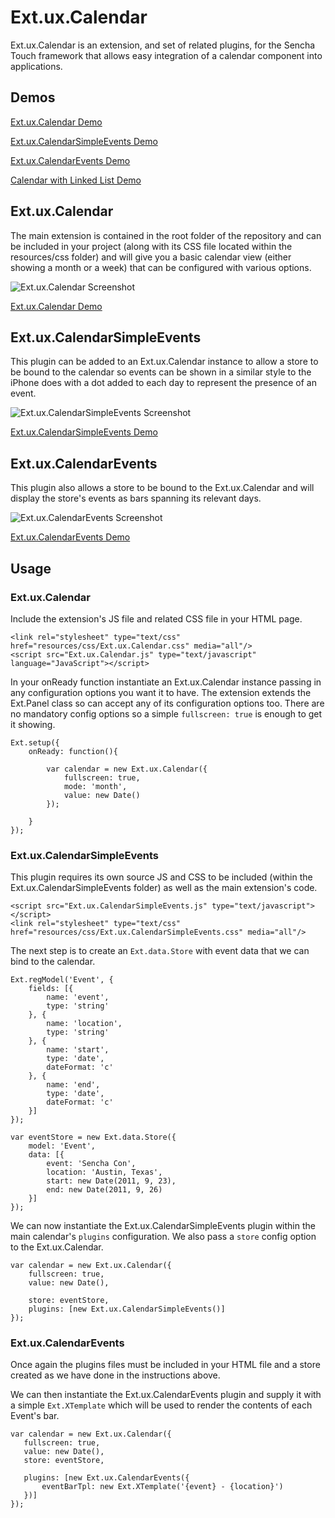 # Ext.ux.Calendar

Ext.ux.Calendar is an extension, and set of related plugins, for the Sencha Touch framework that allows easy integration of a calendar component into 
applications.

## Demos

[Ext.ux.Calendar Demo](http://www.swarmonline.com/wp-content/uploads/Ext.ux.Calendar/examples/Ext.ux.Calendar.html)

[Ext.ux.CalendarSimpleEvents Demo](http://www.swarmonline.com/wp-content/uploads/Ext.ux.Calendar/examples/Ext.ux.CalendarSimpleEvents.html)

[Ext.ux.CalendarEvents Demo](http://www.swarmonline.com/wp-content/uploads/Ext.ux.Calendar/examples/Ext.ux.CalendarEvents.html)

[Calendar with Linked List Demo](http://www.swarmonline.com/wp-content/uploads/Ext.ux.Calendar/examples/simple-events-list.html)

## Ext.ux.Calendar

The main extension is contained in the root folder of the repository and can be included in your project (along with its CSS file located within 
the resources/css folder) and will give you a basic calendar view (either showing a month or a week) that can be configured with various options.

![Ext.ux.Calendar Screenshot](http://www.swarmonline.com/wp-content/uploads/Ext.ux.Calendar/Ext.ux.Calendar-ss.png)

[Ext.ux.Calendar Demo](http://www.swarmonline.com/wp-content/uploads/Ext.ux.Calendar/examples/Ext.ux.Calendar.html)

## Ext.ux.CalendarSimpleEvents

This plugin can be added to an Ext.ux.Calendar instance to allow a store to be bound to the calendar so events can be shown in a similar style to the iPhone
does with a dot added to each day to represent the presence of an event.

![Ext.ux.CalendarSimpleEvents Screenshot](http://www.swarmonline.com/wp-content/uploads/Ext.ux.Calendar/Ext.ux.CalendarSimpleEvents-ss.png)

[Ext.ux.CalendarSimpleEvents Demo](http://www.swarmonline.com/wp-content/uploads/Ext.ux.Calendar/examples/Ext.ux.CalendarSimpleEvents.html)

## Ext.ux.CalendarEvents

This plugin also allows a store to be bound to the Ext.ux.Calendar and will display the store's events as bars spanning its relevant days. 

![Ext.ux.CalendarEvents Screenshot](http://www.swarmonline.com/wp-content/uploads/Ext.ux.Calendar/Ext.ux.CalendarEvents-ss.png)

[Ext.ux.CalendarEvents Demo](http://www.swarmonline.com/wp-content/uploads/Ext.ux.Calendar/examples/Ext.ux.CalendarEvents.html)

## Usage

### Ext.ux.Calendar

Include the extension's JS file and related CSS file in your HTML page.

    <link rel="stylesheet" type="text/css" href="resources/css/Ext.ux.Calendar.css" media="all"/>
    <script src="Ext.ux.Calendar.js" type="text/javascript" language="JavaScript"></script>
    
In your onReady function instantiate an Ext.ux.Calendar instance passing in any configuration options you want it to 
have. The extension extends the Ext.Panel class so can accept any of its configuration options too. There are no 
mandatory config options so a simple ``fullscreen: true`` is enough to get it showing.

    Ext.setup({
        onReady: function(){
  	                    
            var calendar = new Ext.ux.Calendar({
                fullscreen: true,
                mode: 'month',
                value: new Date()
            });
		
        }
    });
    
### Ext.ux.CalendarSimpleEvents

This plugin requires its own source JS and CSS to be included (within the Ext.ux.CalendarSimpleEvents folder) as well 
as the main extension's code.

    <script src="Ext.ux.CalendarSimpleEvents.js" type="text/javascript"></script>
    <link rel="stylesheet" type="text/css" href="resources/css/Ext.ux.CalendarSimpleEvents.css" media="all"/>
    
The next step is to create an ``Ext.data.Store`` with event data that we can bind to the calendar.

    Ext.regModel('Event', {
        fields: [{
            name: 'event',
            type: 'string'
        }, {
            name: 'location',
            type: 'string'
        }, {
            name: 'start',
            type: 'date',
            dateFormat: 'c'
        }, {
            name: 'end',
            type: 'date',
            dateFormat: 'c'
        }]
    });

    var eventStore = new Ext.data.Store({
        model: 'Event',
        data: [{
            event: 'Sencha Con',
            location: 'Austin, Texas',
            start: new Date(2011, 9, 23),
            end: new Date(2011, 9, 26)
        }]
    });
    
We can now instantiate the Ext.ux.CalendarSimpleEvents plugin within the main calendar's ``plugins`` configuration. We
also pass a ``store`` config option to the Ext.ux.Calendar.

    var calendar = new Ext.ux.Calendar({
        fullscreen: true,
        value: new Date(),
        
        store: eventStore,        
        plugins: [new Ext.ux.CalendarSimpleEvents()]
    });

### Ext.ux.CalendarEvents

Once again the plugins files must be included in your HTML file and a store created as we have done in the instructions 
above.

We can then instantiate the Ext.ux.CalendarEvents plugin and supply it with a simple ``Ext.XTemplate`` which will be 
used to render the contents of each Event's bar.

    var calendar = new Ext.ux.Calendar({
       fullscreen: true,
       value: new Date(),
       store: eventStore,
	
       plugins: [new Ext.ux.CalendarEvents({
           eventBarTpl: new Ext.XTemplate('{event} - {location}')
       })]
    });



